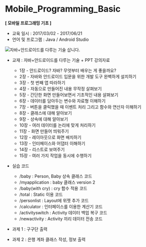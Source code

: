 # Mobile_Programming_Basic
**[ 모바일 프로그래밍 기초 ]**

- 교육 일시 : 2017/03/02 - 2017/06/21
- 언어 및 프로그램 : Java / Android Studio



![자바+안드로이드를 다루는 기술 삽니다.](http://cafefiles.naver.net/MjAxNzAyMTZfNTMg/MDAxNDg3MjMxNTU3MjQw.FI9NZVvrSLsKQheMEmHnC1IpjVbUU6hvKMfe0WB4zBMg.dsqmTUtz1hDtda9DCwBe34AI69XpwxbfhWwaNBSkbJUg.JPEG.tuk101/%C0%DA%B9%D9%2B%BE%C8%B5%E5.jpg)

- 교재 : 자바+안드로이드를 다루는 기술 + PPT 강의자료
  - 1장 - 안드로이드? 자바? 무엇부터 배우는 게 좋을까요?
  - 2장 - 자바와 안드로이드 입문을 위한 개발 도구 완벽하게 설치하기
  - 3장 - 첫 번째 앱 따라하기
  - 4장 - 자동으로 만들어진 내용 무작정 살펴보기
  - 5장 - 간단한 화면 만들어보면서 기초적인 내용 살펴보기
  - 6장 - 데이터를 담아두는 변수와 자료형 이해하기
  - 7장 - 버튼을 클릭했을 때 이벤트 처리 그리고 함수와 연산자 이해하기
  - 8장 - 클래스에 대해 알아보기
  - 9장 - 상속에 대해 알아보기
  - 10장 - 여러 데이터를 논리에 맞게 처리하기
  - 11장 - 화면 만들어 띄워주기
  - 12장 - 레이아웃으로 화면 배치하기
  - 13장 - 인터페이스와 어댑터 이해하기
  - 14장 - 리스트로 보여주기
  - 15장 - 여러 가지 작업을 동시에 수행하기



- 실습 코드

  - /baby : Person, Baby 상속 클래스 코드
  - /myapplication : baby 클래스 version 2
  - /baby(with cry) : cry 함수 적용 코드
  - /total : Static 이용 코드
  - /personlist : Layout에 위젯 추가 코드
  - /calculator : 인터페이스를 이용한 계산기 코드
  - /activityswitch : Activity 데이터 백업 복구 코드
  - /newactivity : Activity 끼리 데이터 전송 코드

  

- 과제 1 : 구구단 출력
- 과제 2 : 은행 계좌 클래스 작성, 정보 출력